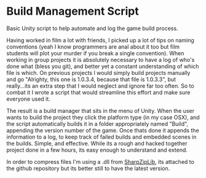Build Management Script
============

Basic Unity script to help automate and log the game build process.


Having worked in film a lot with friends, I picked up a lot of tips on naming conventions (yeah I know programmers are anal about it too but film students will plot your murder if you break a single convention). When working in group projects it is absolutely necessary to have a log of who's done what (bless you git), and better yet a constant understanding of which file is which. On previous projects I would simply build projects manually and go "Alrighty, this one is 1.0.3.4, because that file is 1.0.3.3", but really...its an extra step that I would neglect and ignore far too often. So to combat it I wrote a script that would streamline this effort and make sure everyone used it.

The result is a build manager that sits in the menu of Unity. When the user wants to build the project they click the platform type (in my case OSX), and the script automatically builds it in a folder appropriately named "Build", appending the version number of the game. Once thats done it appends the information to a log, to keep track of failed builds and embedded scenes in the builds. Simple, and effective. While its a rough and hacked together project done in a few hours, its easy enough to understand and extend.

In order to compress files I'm using a .dll from [SharpZipLib](http://icsharpcode.github.io/SharpZipLib/), its attached to the github repository but its better still to have the latest version.
